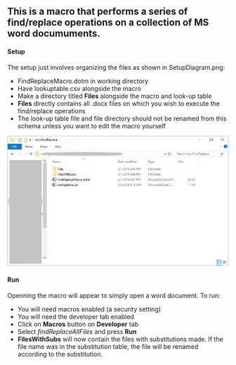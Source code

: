 ## This is a macro that performs a series of find/replace operations on a collection of MS word documuments.

#### Setup

The setup just involves organizing the files as shown in SetupDiagram.png:
* FindReplaceMacro.dotm in working directory
* Have lookuptable.csv alongside the macro
* Make a directory titled **Files** alongside the macro and look-up table
* **Files** directly contains all .docx files on which you wish to execute the find/replace operations
* The look-up table file and file directory should not be renamed from this schema unless you want to edit the macro yourself

![Alt](/SetupDiagram.png "Setup Diagram")

#### Run

Openning the macro will appear to simply open a word document.  To run:
* You will need macros enabled (a security setting)
* You will need the developer tab enabled
* Click on **Macros** button on **Developer** tab
* Select *findReplaceAllFiles* and press **Run**
* **FilesWithSubs** will now contain the files with substitutions made. If the file name was in the substitution table, the file will be renamed according to the substitution.
